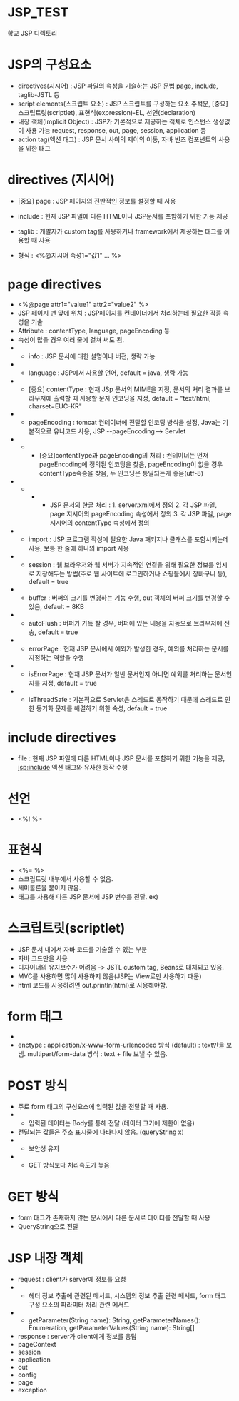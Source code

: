 # JSP_TEST
학교 JSP 디렉토리

# JSP의 구성요소
* directives(지시어) : JSP 파일의 속성을 기술하는 JSP 문법
  page, include, taglib-JSTL 등
* script elements(스크립트 요소) : JSP 스크립트를 구성하는 요소
  주석문, [중요] 스크립트릿(scriptlet), 표현식(expression)-EL, 선언(declaration)
* 내장 객체(Implicit Object) : JSP가 기본적으로 제공하는 객체로 인스턴스 생성없이 사용 가능
  request, response, out, page, session, application 등
* action tag(액션 태그) : JSP 문서 사이의 제어의 이동, 자바 빈즈 컴포넌트의 사용을 위한 태그

# directives (지시어)
- [중요] page : JSP 페이지의 전반적인 정보를 설정할 때 사용
- include : 현재 JSP 파일에 다른 HTML이나 JSP문서를 포함하기 위한 기능 제공
- taglib : 개발자가 custom tag를 사용하거나 framework에서 제공하는 태그를 이용할 때 사용

- 형식 : <%@지시어 속성1="값1" ... %>

# page directives
- <%@page attr1="value1" attr2="value2" %>
- JSP 페이지 맨 앞에 위치 : JSP페이지를 컨테이너에서 처리하는데 필요한 각종 속성을 기술
- Attribute : contentType, language, pageEncoding 등
- 속성이 많을 경우  여러 줄에 걸쳐 써도 됨.
- - info : JSP 문서에 대한 설명이나 버전, 생략 가능
- - language : JSP에서 사용할 언어, default = java, 생략 가능
- - [중요] contentType : 현재 JSp 문서의 MIME을 지정, 문서의 처리 결과를 브라우저에 출력할 때 사용할 문자 인코딩을 지정, default = "text/html; charset=EUC-KR"
- - pageEncoding : tomcat 컨테이너에 전달할 인코딩 방식을 설정, Java는 기본적으로 유니코드 사용, JSP --pageEncoding--> Servlet
- - - [중요]contentType과 pageEncoding의 처리 : 컨테이너는 먼저 pageEncoding에 정의된 인코딩을 찾음, pageEncoding이 없을 경우 contentType속송을 찾음, 두 인코딩은 통일되는게 좋음(utf-8)
- - - - JSP 문서의 한글 처리 : 1. server.xml에서 정의 2. 각 JSP 파일, page 지시어의 pageEncoding 속성에서 정의 3. 각 JSP 파일, page 지시어의 contentType 속성에서 정의
- - import : JSP 프로그램 작성에 필요한 Java 패키지나 클래스를 포함시키는데 사용, 보통 한 줄에 하나의 import 사용
- - session : 웹 브라우저와 웹 서버가 지속적인 연결을 위해 필요한 정보를 임시로 저장해두는 방법(주로 웹 사이트에 로그인하거나 쇼핑몰에서 장바구니 등), default = true
- - buffer : 버퍼의 크기를 변경하는 기능 수행, out 객체의 버퍼 크기를 변경할 수 있음, default = 8KB
- - autoFlush : 버퍼가 가득 찰 경우, 버퍼에 있는 내용을 자동으로 브라우저에 전송, default = true
- - errorPage : 현재 JSP 문서에서 예외가 발생한 경우, 예외를 처리하는 문서를 지정하는 역할을 수행
- - isErrorPage : 현재 JSP 문서가 일반 문서인지 아니면 예외를 처리하는 문서인지를 지정, default = true
- - isThreadSafe : 기본적으로 Servlet은 스레드로 동작하기 때문에 스레드로 인한 동기화 문제를 해결하기 위한 속성, default = true

# include directives
- file : 현재 JSP 파일에 다른 HTML이나 JSP 문서를 포함하기 위한 기능을 제공, <jsp:include> 액션 태그와 유사한 동작 수행

# 선언
- <%! %>

# 표현식
- <%= %>
- 스크립트릿 내부에서 사용할 수 없음.
- 세미콜론을 붙이지 않음.
- <form> 태그를 사용해 다른 JSP 문서에 JSP 변수를 전달. ex) <form name="myform" method="post" aciton="list.jsp?data=<%= name %>">

# 스크립트릿(scriptlet)
- JSP 문서 내에서 자바 코드를 기술할 수 있는 부분
- 자바 코드만을 사용
- 디자이너의 유지보수가 어려움 -> JSTL custom tag, Beans로 대체되고 있음.
- MVC를 사용하면 많이 사용하지 않음(JSP는 View로만 사용하기 때문)
- html 코드를 사용하려면 out.println(html)로 사용해야함.

# form 태그
- <form name="name" method="POST|GET" action="#(servlet)" enctype="Post 방식으로 전달되는 인코딩 방식을 지정">
- enctype : application/x-www-form-urlencoded 방식 (default) : text만을 보냄.
            multipart/form-data 방식 : text + file 보낼 수 있음.
  
# POST 방식
- 주로 form 태그의 구성요소에 입력된 값을 전달할 때 사용.
- - 입력된 데이터는 Body를 통해 전달 (데이터 크기에 제한이 없음)
- 전달되는 값들은 주소 표시줄에 나타나지 않음. (queryString x)
- - 보안성 유지
- - GET 방식보다 처리속도가 늦음

# GET 방식
- form 태그가 존재하지 않는 문서에서 다른 문서로 데이터를 전달할 때 사용
- QueryString으로 전달

# JSP 내장 객체
- request : client가 server에 정보를 요청
- - 헤더 정보 추출에 관련된 메서드, 시스템의 정보 추출 관련 메서드, form 태그 구성 요소의 파라미터 처리 관련 메서드
- - getParameter(String name): String, getParameterNames(): Enumeration, getParameterValues(String name): String[]
- response : server가 client에게 정보를 응답
- pageContext
- session
- application
- out
- config
- page
- exception
